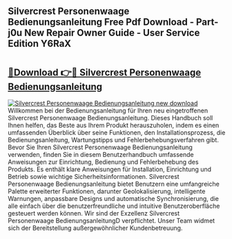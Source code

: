 ## Silvercrest Personenwaage Bedienungsanleitung Free Pdf Download - Part-j0u New Repair Owner Guide - User Service Edition Y6RaX

# <h2><a href="http://df4t92u.blite.top/?on=Silvercrest+Personenwaage+Bedienungsanleitung">🔗Download 👉🔴 Silvercrest Personenwaage Bedienungsanleitung</a></h2>

[![Silvercrest Personenwaage Bedienungsanleitung new download](https://i.imgur.com/lujVjoI.png)](http://df4t92u.blite.top/?on=Silvercrest+Personenwaage+Bedienungsanleitung)
Willkommen bei der Bedienungsanleitung für Ihren neu eingetroffenen Silvercrest Personenwaage Bedienungsanleitung. Dieses Handbuch soll Ihnen helfen, das Beste aus Ihrem Produkt herauszuholen, indem es einen umfassenden Überblick über seine Funktionen, den Installationsprozess, die Bedienungsanleitung, Wartungstipps und Fehlerbehebungsverfahren gibt. Bevor Sie Ihren Silvercrest Personenwaage Bedienungsanleitung verwenden, finden Sie in diesem Benutzerhandbuch umfassende Anweisungen zur Einrichtung, Bedienung und Fehlerbehebung des Produkts. Es enthält klare Anweisungen für Installation, Einrichtung und Betrieb sowie wichtige Sicherheitsinformationen. Silvercrest Personenwaage Bedienungsanleitung bietet Benutzern eine umfangreiche Palette erweiterter Funktionen, darunter Geolokalisierung, intelligente Warnungen, anpassbare Designs und automatische Synchronisierung, die alle einfach über die benutzerfreundliche und intuitive Benutzeroberfläche gesteuert werden können. Wir sind der Exzellenz Silvercrest Personenwaage BedienungsanleitungD verpflichtet. Unser Team widmet sich der Bereitstellung außergewöhnlicher Kundenbetreuung.
